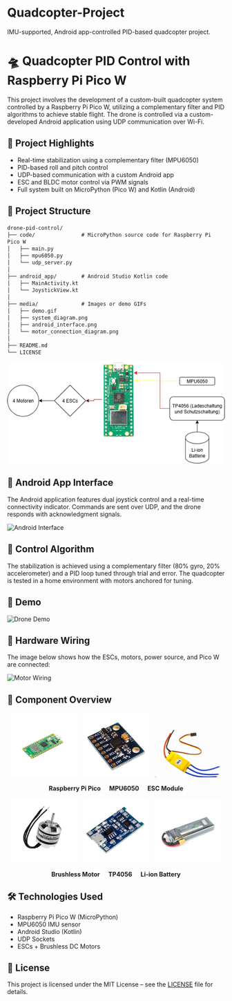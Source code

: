 # Quadcopter-Project
IMU-supported, Android app-controlled PID-based quadcopter project.
# 🛸 Quadcopter PID Control with Raspberry Pi Pico W

This project involves the development of a custom-built quadcopter system controlled by a Raspberry Pi Pico W, utilizing a complementary filter and PID algorithms to achieve stable flight. The drone is controlled via a custom-developed Android application using UDP communication over Wi-Fi.

## 🚀 Project Highlights

- Real-time stabilization using a complementary filter (MPU6050)
- PID-based roll and pitch control
- UDP-based communication with a custom Android app
- ESC and BLDC motor control via PWM signals
- Full system built on MicroPython (Pico W) and Kotlin (Android)

## 📂 Project Structure

```
drone-pid-control/
├── code/               # MicroPython source code for Raspberry Pi Pico W
│   ├── main.py
│   ├── mpu6050.py
│   └── udp_server.py
│
├── android_app/        # Android Studio Kotlin code
│   ├── MainActivity.kt
│   └── JoystickView.kt
│
├── media/              # Images or demo GIFs
│   ├── demo.gif
│   ├── system_diagram.png
│   ├── android_interface.png
│   └── motor_connection_diagram.png
│
├── README.md
└── LICENSE
```

![System Diagram](media/system_diagram.png)

## 📱 Android App Interface

The Android application features dual joystick control and a real-time connectivity indicator. Commands are sent over UDP, and the drone responds with acknowledgment signals.

![Android Interface](media/android_interface.png)

## 🧠 Control Algorithm

The stabilization is achieved using a complementary filter (80% gyro, 20% accelerometer) and a PID loop tuned through trial and error. The quadcopter is tested in a home environment with motors anchored for tuning.

## 🎥 Demo

![Drone Demo](media/demo.gif)

## 🧰 Hardware Wiring

The image below shows how the ESCs, motors, power source, and Pico W are connected:

![Motor Wiring](media/motor_connection_diagram.png)

## 🔧 Component Overview

<p align="center">
  <img src="media/raspberry_pi_pico.jpg" alt="Pico" width="150"/>
  &nbsp;&nbsp;
  <img src="media/mpu6050.jpg" alt="MPU6050" width="150"/>
  &nbsp;&nbsp;
  <img src="media/esc_module.png" alt="ESC" width="150"/>
</p>

<p align="center">
  <b>Raspberry Pi Pico</b>&nbsp;&nbsp;&nbsp;&nbsp;
  <b>MPU6050</b>&nbsp;&nbsp;&nbsp;&nbsp;
  <b>ESC Module</b>
</p>

<p align="center">
  <img src="media/brushless_motor.jpg" alt="Motor" width="150"/>
  &nbsp;&nbsp;
  <img src="media/tp4056.jpg" alt="TP4056" width="150"/>
  &nbsp;&nbsp;
  <img src="media/lipo_battery.jpg" alt="Battery" width="150"/>
</p>

<p align="center">
  <b>Brushless Motor</b>&nbsp;&nbsp;&nbsp;&nbsp;
  <b>TP4056</b>&nbsp;&nbsp;&nbsp;&nbsp;
  <b>Li-ion Battery</b>
</p>

## 🛠 Technologies Used

- Raspberry Pi Pico W (MicroPython)
- MPU6050 IMU sensor
- Android Studio (Kotlin)
- UDP Sockets
- ESCs + Brushless DC Motors

## 📜 License

This project is licensed under the MIT License – see the [LICENSE](LICENSE) file for details.
